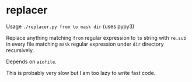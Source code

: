 # replacer

Usage `./replacer.py from to mask dir` (uses pypy3)

Replace anything matching `from` regular expression to `to` string with `re.sub` in every file matching `mask` regular expression under `dir` directory recursively.

Depends on `aiofile`.

This is probably very slow but I am too lazy to write fast code.

